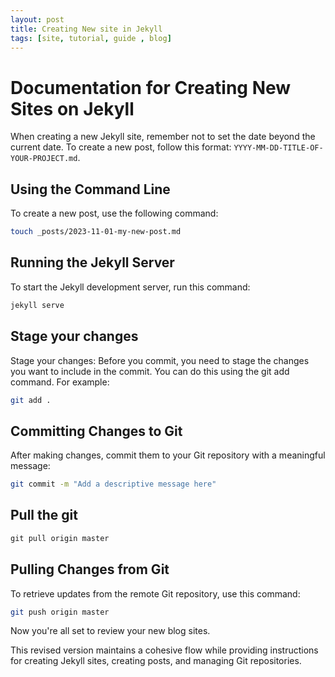 ```yaml
---
layout: post
title: Creating New site in Jekyll
tags: [site, tutorial, guide , blog]
---
```


# Documentation for Creating New Sites on Jekyll

When creating a new Jekyll site, remember not to set the date beyond the current date. To create a new post, follow this format: `YYYY-MM-DD-TITLE-OF-YOUR-PROJECT.md`.

## Using the Command Line

To create a new post, use the following command:

```bash
touch _posts/2023-11-01-my-new-post.md
```
## Running the Jekyll Server

To start the Jekyll development server, run this command:

```bash
jekyll serve
```
## Stage your changes

Stage your changes: Before you commit, you need to stage the changes you want to include in the commit. You can do this using the git add command. For example:

```bash
git add .
```

## Committing Changes to Git

After making changes, commit them to your Git repository with a meaningful message:

```bash
git commit -m "Add a descriptive message here"
```
## Pull the git 
```python
git pull origin master 
```
## Pulling Changes from Git

To retrieve updates from the remote Git repository, use this command:

```bash
git push origin master 
```
Now you're all set to review your new blog sites.

This revised version maintains a cohesive flow while providing instructions for creating Jekyll sites, creating posts, and managing Git repositories.
